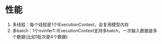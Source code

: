 # 性能
1. 多线程：每个线程是1个IExecutionContext，会复用模型内存
1. 多batch：1个nvinfer1::IExecutionContext支持多batch，一次输入数据是多个数据(比如1批次是4个数据)
